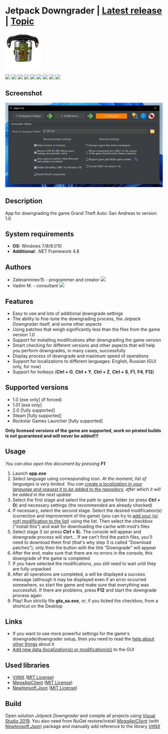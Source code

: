 # Jetpack Downgrader | [Latest release](https://github.com/Zalexanninev15/Jetpack-Downgrader/releases/latest) | [Topic](https://gtaforums.com/topic/969056-jetpack-downgrader)

![alt](https://github.com/Zalexanninev15/Jetpack-Downgrader/raw/unstable/data/docs/logo.png)

[![](https://img.shields.io/badge/OS-Windows-informational?logo=windows)](https://github.com/Zalexanninev15/Jetpack-Downgrader)
[![](https://img.shields.io/badge/.NET-Framework_4.8-4E2ACD.svg)](https://dotnet.microsoft.com/download/dotnet-framework/net48)
[![](https://img.shields.io/github/release/Zalexanninev15/Jetpack-Downgrader)](https://github.com/Zalexanninev15/Jetpack-Downgrader/releases/latest)
[![](https://img.shields.io/badge/versions-changelog-7D28CC.svg)](https://github.com/Zalexanninev15/Jetpack-Downgrader/blob/unstable/data/docs/Changelog.md)
[![](https://img.shields.io/github/downloads/Zalexanninev15/Jetpack-Downgrader/total.svg)](https://github.com/Zalexanninev15/Jetpack-Downgrader/releases)
[![](https://img.shields.io/github/last-commit/Zalexanninev15/Jetpack-Downgrader/unstable.svg)](https://github.com/Zalexanninev15/Jetpack-Downgrader/commits/unstable)
[![](https://img.shields.io/github/stars/Zalexanninev15/Jetpack-Downgrader.svg)](https://github.com/Zalexanninev15/Jetpack-Downgrader/stargazers)
[![](https://img.shields.io/github/issues-closed/Zalexanninev15/Jetpack-Downgrader.svg)](https://github.com/Zalexanninev15/Jetpack-Downgrader/issues?q=is%3Aissue+is%3Aclosed)
[![](https://img.shields.io/badge/license-MIT-blue.svg)](LICENSE)

## Screenshot

![screenshot](https://raw.githubusercontent.com/Zalexanninev15/Jetpack-Downgrader/unstable/data/docs/gui.png)

## Description

App for downgrading the game Grand Theft Auto: San Andreas to version 1.0

## System requirements

* **OS:** Windows 7/8/8.1/10
* **Additional:** .NET Framework 4.8

## Authors

* Zalexanninev15 - programmer and creator [![](https://img.shields.io/badge/donate-Buy_Me_a_Coffee-F94400.svg)](https://zalexanninev15.jimdofree.com/buy-me-a-coffee)
* Vadim M. - consultant [![](https://img.shields.io/badge/donate_and_read_news-Patreon-FF424D.svg)](https://www.patreon.com/NationalPepper)

## Features

* Easy to use and lots of additional downgrade settings
* The ability to fine-tune the downgrading process, the *Jetpack Downgrader* itself, and some other aspects
* Using patches that weigh significantly less than the files from the game version 1.0
* Support for installing modifications after downgrading the game version
* Smart checking for different versions and other aspects that will help you perform downgrades, in many cases, successfully
* Display process of downgrade and maximum speed of operations
* Support for localizations to different languages: English, Russian (GUI only, for now)
* Support for hotkeys (**Ctrl + O**, **Ctrl + Y**, **Ctrl + Z**, **Ctrl + S**, **F1**, **F4**, **F12**)

## Supported versions

* 1.0 [exe only] (if forced)
* 1.01 [exe only] 
* 2.0 [fully supported]
* Steam [fully supported]
* Rockstar Games Launcher [fully supported]

**Only licensed versions of the game are supported, work on pirated builds is not guaranteed and will never be added!!!**

## Usage

*You can also open this document by pressing **F1***

1. Launch **app.exe**
2. Select language using corresponding icon. *At the moment, list of languages is very limited. You can [create a localization in your language and request it to be added to the repository](https://github.com/Zalexanninev15/Jetpack-Downgrader/blob/unstable/data/docs/AddNewData.md#add-new-localizations), after which it will be added in the next update*
3. Select the first stage and select the path to game folder (or press **Ctrl + O**) and necessary settings (the recommended are already checked)
4. If necessary, select the second stage. Select the desired modification(s) (correction and improvement of the game) (you can try to [add your (or not) modification to the list](https://github.com/Zalexanninev15/Jetpack-Downgrader/blob/unstable/data/docs/AddNewData.md#add-new-modifications)) using the list. Then select the checkbox ("install this") and wait for downloading the cache with mod's files
5. Select stage 3 (or press **Ctrl + S**). The console will appear and downgrade process will start... If we can't find the patch files, you'll need to download them first (that's why step 3 is called "Download patches"), only then the button with the title "Downgrade" will appear
6. After the end, make sure that there are no errors in the console, this downgrade of the game is completed
7. If you have selected the modifications, you still need to wait until they are fully unpacked
8. After all operations are completed, a will be displayed a success message (although it may be displayed even if an error occurred somewhere, so start the game and make sure that everything was successful). If there are problems, press **F12** and start the downgrade process again
9. Play! Run strictly file **gta_sa.exe**, or, if you ticked the checkbox, from a shortcut on the Desktop

## Links

* If you want to use more powerful settings for the game's downgrade/downgrader setup, then you need to read the [help about other things](https://github.com/Zalexanninev15/Jetpack-Downgrader/blob/unstable/data/docs/OtherThings.md) about it
* [Add new data (localization(s) or modification(s))](https://github.com/Zalexanninev15/Jetpack-Downgrader/blob/unstable/data/docs/AddNewData.md) to the GUI

## Used libraries

* [VitNX](https://github.com/Zalexanninev15/VitNX) ([MIT License](https://github.com/Zalexanninev15/VitNX/blob/main/LICENSE))
* [MegaApiClient](https://github.com/gpailler/MegaApiClient) ([MIT License](https://github.com/gpailler/MegaApiClient/blob/master/LICENSE))
* [Newtonsoft.Json](https://github.com/JamesNK/Newtonsoft.Json) ([MIT License](https://github.com/JamesNK/Newtonsoft.Json/blob/master/LICENSE.md))

## Build

Open solution *Jetpack Downgrader* and compile all projects using [Visual Studio 2019](https://visualstudio.microsoft.com/vs). You also need from NuGet restore/install [*MegaApiClient*](https://www.nuget.org/packages/MegaApiClient) (with [*Newtonsoft.Json*](https://www.nuget.org/packages/Newtonsoft.Json)) package and manually add reference to the library [*VitNX*](https://github.com/Zalexanninev15/VitNX)
